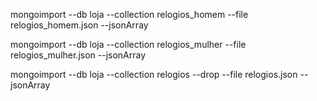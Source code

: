 mongoimport --db loja --collection relogios_homem --file relogios_homem.json --jsonArray

mongoimport --db loja --collection relogios_mulher --file relogios_mulher.json --jsonArray




mongoimport --db loja --collection relogios --drop --file relogios.json --jsonArray